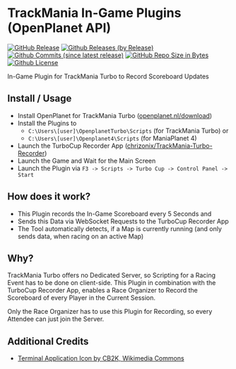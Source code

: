# TrackMania In-Game Plugins (OpenPlanet API)
[![GitHub Release](https://img.shields.io/github/release/chrizonix/OpenPlanet-Plugins.svg)](https://github.com/chrizonix/OpenPlanet-Plugins/releases/tag/v1.0.0)
[![Github Releases (by Release)](https://img.shields.io/github/downloads/chrizonix/OpenPlanet-Plugins/v1.0.0/total.svg)](https://github.com/chrizonix/OpenPlanet-Plugins/releases/tag/v1.0.0)
[![Github Commits (since latest release)](https://img.shields.io/github/commits-since/chrizonix/OpenPlanet-Plugins/latest.svg)](https://github.com/chrizonix/OpenPlanet-Plugins/compare/v1.0.0...master)
[![GitHub Repo Size in Bytes](https://img.shields.io/github/repo-size/chrizonix/OpenPlanet-Plugins.svg)](https://github.com/chrizonix/OpenPlanet-Plugins)
[![Github License](https://img.shields.io/github/license/chrizonix/OpenPlanet-Plugins.svg)](LICENSE.md)

In-Game Plugin for TrackMania Turbo to Record Scoreboard Updates

## Install / Usage
* Install OpenPlanet for TrackMania Turbo ([openplanet.nl/download](https://openplanet.nl/download))
* Install the Plugins to
  * `C:\Users\[user]\OpenplanetTurbo\Scripts` (for TrackMania Turbo) or
  * `C:\Users\[user]\Openplanet4\Scripts` (for ManiaPlanet 4)
* Launch the TurboCup Recorder App ([chrizonix/TrackMania-Turbo-Recorder](https://github.com/chrizonix/TrackMania-Turbo-Recorder))
* Launch the Game and Wait for the Main Screen
* Launch the Plugin via `F3 -> Scripts -> Turbo Cup -> Control Panel -> Start`

## How does it work?
* This Plugin records the In-Game Scoreboard every 5 Seconds and
* Sends this Data via WebSocket Requests to the TurboCup Recorder App
* The Tool automatically detects, if a Map is currently running (and only sends data, when racing on an active Map)

## Why?
TrackMania Turbo offers no Dedicated Server, so Scripting for a Racing Event has to be done on client-side.
This Plugin in combination with the TurboCup Recorder App, enables a Race Organizer to Record the Scoreboard of every Player in the Current Session.

Only the Race Organizer has to use this Plugin for Recording, so every Attendee can just join the Server.

## Additional Credits
* [Terminal Application Icon by CB2K, Wikimedia Commons](https://commons.wikimedia.org/wiki/Category:Black_Mac_Style_Icons#/media/File:Dosemu_Mac.png)
